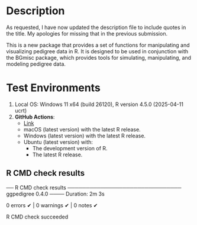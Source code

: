 
# Description

As requested, I have now updated the description file to include quotes in the title. 
My apologies for missing that in the previous submission.

This is a new package that provides a set of functions for manipulating and visualizing pedigree data in R. 
It is designed to be used in conjunction with the BGmisc package, which provides tools for simulating, manipulating, and modeling pedigree data.


# Test Environments

1. Local OS: Windows 11 x64 (build 26120), R version 4.5.0 (2025-04-11 ucrt)
2. **GitHub Actions**:  
    - [Link](https://github.com/R-Computing-Lab/ggpedigree/actions/runs/15145889225)
    - macOS (latest version) with the latest R release.
    - Windows (latest version) with the latest R release.
    - Ubuntu (latest version) with:
        - The development version of R.
        - The latest R release.


## R CMD check results

── R CMD check results ─────────────────────────────── ggpedigree 0.4.0 ────
Duration: 2m 3s

0 errors ✔ | 0 warnings ✔ | 0 notes ✔

R CMD check succeeded
